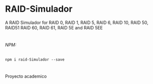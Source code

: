 # RAID-Simulador
A RAID Simulador for RAID 0, RAID 1, RAID 5, RAID 6, RAID 10, RAID 50, RAID51 RAID 60, RAID 61, RAID 5E and RAID 5EE
#
###### NPM:  
`npm i raid-Simulador --save`  

#
Proyecto academico